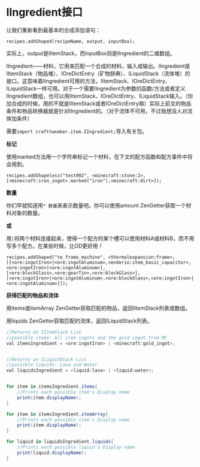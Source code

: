 # IIngredient接口

让我们重新看到最基本的合成添加语句：

`recipes.addShaped(recipeName, output, inputBox);`

实际上，output是IItemStack，而inputBox则是IIngredient的二维数组。

IIngredient——材料，它用来匹配一个合成的材料，输入或输出。IIngredient是IItemStack（物品堆）、IOreDictEntry（矿物辞典）、ILiquidStack（流体堆）的接口。这意味着IIngredient可用的方法，IItemStack、IOreDictEntry、ILiquidStack一样可用。对于一个需要IIngredient为参数的函数/方法或者定义IIngredient数组，也可以用IItemStack、IOreDictEntry、ILiquidStack输入。（你加合成的时候，用的不就是IItemStack或者IOreDictEntry嘛）实际上前文的物品条件和物品转换器就是针对IIngredient的。（对于流体不可用，不过我想没人对流体加条件）

需要`import crafttweaker.item.IIngredient;`导入有关包。

**标记**

使用marked方法用一个字符串标记一个材料，在下文的配方函数和配方事件中将会用到。

```text
recipes.addShapeless("test002", <minecraft:stone:2>, 
[<minecraft:iron_ingot>.marked("iron"),<minecraft:dirt>]);
```

**数量**

你们早就知道用`* 数量`来表示数量吧。你可以使用amount ZenGetter获取一个材料对象的数量。

**或**

用`|`将两个材料连接起来，使得一个配方的某个槽可以使用材料A或材料B，而不用写多个配方。在某些时候，比OD更好用！

```text
recipes.addShaped("te_frame_machine", <thermalexpansion:frame>,
[[<ore:ingotIron>|<ore:ingotAluminum>,<enderio:item_basic_capacitor>,<ore:ingotIron>|<ore:ingotAluminum>],
[<ore:blockGlass>,<ore:gearTin>,<ore:blockGlass>],
[<ore:ingotIron>|<ore:ingotAluminum>,<ore:blockGlass>,<ore:ingotIron>|<ore:ingotAluminum>]]);
```

**获得匹配的物品和流体**

用items或itemArray ZenGetter获取匹配的物品，返回IItemStack列表或数组。

用liquids ZenGetter获取匹配的流体，返回ILiquidStack列表。

```csharp
//Returns an IItemStack List
//possible items: All iron ingots and the gold ingot from MC
val itemsIngredient = <ore:ingotIron> | <minecraft:gold_ingot>;


//Returns an ILiquidStack List
//possible liquids: Lava and Water
val liquidsIngredient = <liquid:lava> | <liquid:water>;


for item in itemsIngredient.items{
    //Prints each possible item's Display name
    print(item.displayName);
}

for item in itemsIngredient.itemArray{
    //Prints each possible item's Display name
    print(item.displayName);
}

for liquid in liquidsIngredient.liquids{
    //Prints each possible liquid's Display name
    print(liquid.displayName);
}
```

